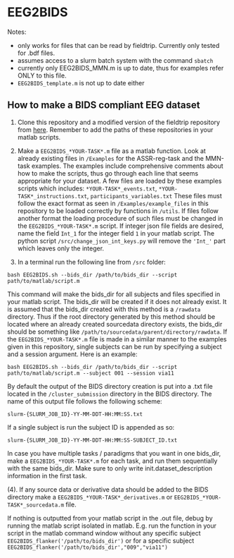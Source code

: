 # EEG2BIDS

Notes: 
- only works for files that can be read by fieldtrip. Currently only tested for .bdf files.
- assumes access to a slurm batch system with the command ```sbatch```
- currently only EEG2BIDS_MMN.m is up to date, thus for examples refer ONLY to this file. 
- ```EEG2BIDS_template.m``` is not up to date either 

## How to make a BIDS compliant EEG dataset

1. Clone this repository and a modified version of the fieldtrip repository from [here](https://github.com/SimonYamazaki/fieldtrip). Remember to add the paths of these repositories in your matlab scripts. 

2. Make a ```EEG2BIDS_*YOUR-TASK*.m``` file as a matlab function. Look at already existing files in ```/Examples``` for the ASSR-reg-task and the MMN-task examples. The examples include comprehensive comments about how to make the scripts, thus go through each line that seems appropriate for your dataset. A few files are loaded by these examples scripts which includes: 
	```*YOUR-TASK*_events.txt```,
	```*YOUR-TASK*_instructions.txt```,
	```participants_variables.txt```
These files must follow the exact format as seen in ```/Examples/example_files``` in this repository to be loaded correctly by functions in ```/utils```. If files follow another format the loading procedure of such files must be changed in the ```EEG2BIDS_*YOUR-TASK*.m``` script. If integer json file fields are desired, name the field ```Int_1``` for the integer field ```1``` in your matlab script. The python script ```/src/change_json_int_keys.py``` will remove the ```'Int_'``` part which leaves only the integer.


3. In a terminal run the following line from ```/src``` folder: 
```
bash EEG2BIDS.sh --bids_dir /path/to/bids_dir --script path/to/matlab/script.m
```
This command will make the bids_dir for all subjects and files specified in your matlab script. The bids_dir will be created if it does not already exist. It is assumed that the bids_dir created with this method is a ```/rawdata``` directory. Thus if the root directory generated by this method should be located where an already created sourcedata directory exists, the bids_dir should be something like ```/path/to/sourcedata/parent/directory/rawdata```. If the ```EEG2BIDS_*YOUR-TASK*.m``` file is made in a similar manner to the examples given in this repository, single subjects can be run by specifying a subject and a session argument. Here is an example:

```
bash EEG2BIDS.sh --bids_dir /path/to/bids_dir --script path/to/matlab/script.m --subject 001 --session via11
``` 

By default the output of the BIDS directory creation is put into a .txt file located in the ```/cluster_submission``` directory in the BIDS directory. The name of this output file follows the following scheme: 
```
slurm-{SLURM_JOB_ID}-YY-MM-DDT-HH:MM:SS.txt
```
If a single subject is run the subject ID is appended as so:
```
slurm-{SLURM_JOB_ID}-YY-MM-DDT-HH:MM:SS-SUBJECT_ID.txt
```

In case you have multiple tasks / paradigms that you want in one bids_dir, make a ```EEG2BIDS_*YOUR-TASK*.m``` for each task, and run them sequentially with the same bids_dir. Make sure to only write init.dataset_description information in the first task.


(4). If any source data or derivative data should be added to the BIDS directory make a ```EEG2BIDS_*YOUR-TASK*_derivatives.m``` or ```EEG2BIDS_*YOUR-TASK*_sourcedata.m``` file.

If nothing is outputted from your matlab script in the .out file, debug by running the matlab script isolated in matlab. E.g. run the function in your script in the matlab command window without any specific subject ```EEG2BIDS_flanker('/path/to/bids_dir')``` or for a specific subject ```EEG2BIDS_flanker('/path/to/bids_dir',"009","via11")``` 
